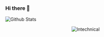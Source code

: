 ### Hi there 👋

![Github Stats](https://readmestats.vercel.app/api?username=lntechnical2&show_icons=true&title_color=333&icon_color=d43111&count_private=true&include_all_commits=true)

<p align="center"> <img src="https://komarev.com/ghpvc/?username=lntechnical2=Profile%20views&color=0e75b6&style=flat" alt="lntechnical" /> </p>
